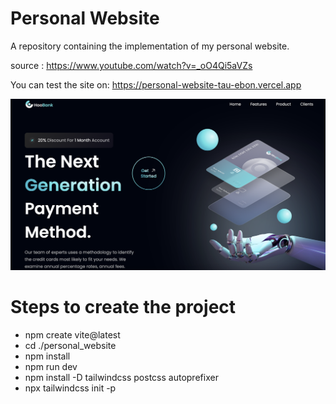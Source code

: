 # Personal Website

A repository containing the implementation of my personal website.

source : https://www.youtube.com/watch?v=_oO4Qi5aVZs

You can test the site on: https://personal-website-tau-ebon.vercel.app

![alt text](https://github.com/dbasdanis/personal_website/blob/main/app.png?raw=true)
# Steps to create the project

- npm create vite@latest
- cd ./personal_website
- npm install
- npm run dev
- npm install -D tailwindcss postcss autoprefixer
- npx tailwindcss init -p

